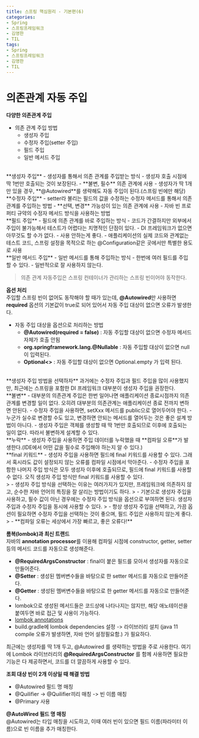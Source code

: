 ```yaml
---
title: 스프링 핵심원리 - 기본편(6)
categories:
- Spring
- 스프링프레임워크
- 김영한
- TIL
tags:
- Spring
- 스프링프레임워크
- 김영한
- TIL
---
```


# 의존관계 자동 주입
**다양한 의존관계 주입**   
- 의존 관계 주입 방법
	- 생성자 주입
	- 수정자 주입(setter 주입)
	- 필드 주입
	- 일반 메서드 주입

<br/>
**생성자 주입**   
-  생성자를 통해서 의존 관계를 주입받는 방식
-  생성자 호출 시점에 딱 1번만 호출되는 것이 보장된다.
-  **불변, 필수** 의존 관계에 사용
-  생성자가 딱 1개만 있을 경우, **@Autowired**를 생략해도 자동 주입이 된다.(스프링 빈에만 해당)

<br/>
**수정자 주입**   
- setter라 불리는 필드의 값을 수정하는 수정자 메서드를 통해서 의존 관계를 주입하는 방법
- **선택, 변경** 가능성이 있는 의존 관계에 사용
- 자바 빈 프로퍼티 규약의 수정자 메서드 방식을 사용하는 방법

<br/>
**필드 주입**   
- 필드에 의존 관계를 바로 주입하는 방식
- 코드가 간결하지만 외부에서 주입이 불가능해서 테스트가 어렵다는 치명적인 단점이 있다.
- DI 프레임워크가 없으면 아무것도 할 수가 없다.
- 사용 안하는게 좋다.
- 애플리케이션의 실제 코드와 관계없는 테스트 코드, 스프링 설정을 목적으로 하는 @Configuration같은 곳에서만 특별한 용도로 사용

<br/>
**일반 메서드 주입**   
- 일반 메서드를 통해 주입하는 방식
- 한번에 여러 필드를 주입할 수 있다.
- 일반적으로 잘 사용하지 않는다.

> 의존 관계 자동주입은 스프링 컨테이너가 관리하는 스프링 빈이어야 동작한다.

**옵션 처리**   
주입할 스프링 빈이 없어도 동작해야 할 때가 있는데, **@Autowired**만 사용하면 **required** 옵션의 기본값이 true로 되어 있어서 자동 주입 대상이 없으면 오류가 발생한다.   
- 자동 주입 대상을 옵션으로 처리하는 방법
	- **@Autowired(required = false)** : 자동 주입할 대상이 없으면 수정자 메서드 자체가 호출 안됨
	- **org.springframework.lang.@Nullable** : 자동 주입할 대상이 없으면 null이 입력된다.
	- **Optional<>** : 자동 주입할 대상이 없으면 Optional.empty 가 입력 된다.

<br/>
**생성자 주입 방법을 선택하자**   
과거에는 수정자 주입과 필드 주입을 많이 사용했지만, 최근에는 스프링을 포함한 DI 프레임워크 대부분이 생성자 주입을 권장한다.   

<br/>
**불변**   
- 대부분의 의존관계 주입은 한번 일어나면 애플리케이션 종료시점까지 의존관계를 변경할 일이 없다. 오히려 대부분의 의존관계는 애플리케이션 종료 전까지 변하면 안된다.
- 수정자 주입을 사용하면, setXxx 메서드를 public으로 열어두어야 한다.
- 누군가 실수로 변경할 수도 있고, 변경하면 안되는 메서드를 열어두는 것은 좋은 설계 방법이 아니다.
- 생성자 주입은 객체를 생성할 때 딱 1번만 호출되므로 이후에 호출되는 일이 없다. 따라서 불변하게 설계할 수 있다.

<br/>
**누락**   
- 생성자 주입을 사용하면 주입 데이터를 누락했을 때 **컴파일 오류**가 발생한다.(IDE에서 어떤 값을 필수로 주입해야 하는지 알 수 있다.)

<br/>
**final 키워드**   
- 생성자 주입을 사용하면 필드에 final 키워드를 사용할 수 있다. 그래서 혹시라도 값이 설정되지 않는 오류를 컴파일 시점에서 막아준다.
- 수정자 주입을 포함한 나머지 주입 방식은 모두 생성자 이후에 호출되므로, 필드에 final 키워드를 사용할 수 없다. 오직 생성자 주입 방식만 final 키워드를 사용할 수 있다.

<br/>
>  - 생성자 주입 방식을 선택하는 이유는 여러가지가 있지만, 프레임워크에 의존하지 않고, 순수한 자바 언어의 특징을 잘 살리는 방법이기도 하다.   
>  - 기본으로 생성자 주입을 사용하고, 필수 값이 아닌 경우에는 수정자 주입 방식을 옵션으로 부여하면 된다. 생성자 주입과 수정자 주입을 동시에 사용할 수 있다.   
>  - 항상 생성자 주입을 선택하고, 가끔 옵션이 필요하면 수정자 주입을 선택하는 것이 좋으며, 필드 주입은 사용하지 않는게 좋다.   
> - **컴파일 오류는 세상에서 가장 빠르고, 좋은 오류다!**

**롬복(lombok)과 최신 트랜드**   
자바의 **annotation processor**를 이용해 컴파일 시점에 constructor, getter, setter 등의 메서드 코드를 자동으로 생성해준다.   
- **@RequiredArgsConstructor** : final이 붙은 필드를 모아서 생성자를 자동으로 만들어준다.
- **@Setter** : 생성된 멤버변수들을 바탕으로 한 setter 메서드를 자동으로 만들어준다.
- **@Getter** : 생성된 멤버변수들을 바탕으로 한 getter 메서드를 자동으로 만들어준다. 
- lombok으로 생성된 메서드들은 코드상에 나타나지는 않지만, 해당 애노테이션을 붙여두면 바로 접근 및 사용이 가능하다.
- [lombok annotations](https://projectlombok.org/features/all)
- build.gradle에 lombok dependencies 설정 -> 라이브러리 설치 (java 11 compile 오류가 발생하면, 자바 언어 설정필요함.) 가 필요하다.

최근에는 생성자를 딱 1개 두고, @Autowired 를 생략하는 방법을 주로 사용한다. 여기에 Lombok 라이브러리의 **@RequiredArgsConstructor** 를 함께 사용하면 필요한 기능은 다 제공하면서, 코드를 더 깔끔하게 사용할 수 있다.

**조회 대상 빈이 2개 이상일 때 해결 방법**   
- @Autowired 필드 명 매칭
- @Quilifier -> @Quilifier끼리 매칭 -> 빈 이름 매칭
- @Primary 사용

**@AutoWired 필드 명 매칭**   
@Autowired는 타입 매칭을 시도하고, 이때 여러 빈이 있으면 필드 이름(파라미터 이름)으로 빈 이름을 추가 매칭한다.
